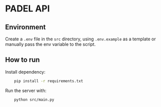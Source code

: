 # PADEL API

## Environment
Create a `.env` file in the `src` directory, using `.env.example` as a template or manually pass the env variable to the script.

## How to run
Install dependency:
```bash
    pip install -r requirements.txt
```

Run the server with:
```bash
    python src/main.py
```